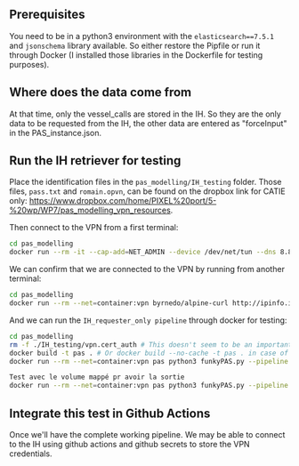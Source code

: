 ## Prerequisites

You need to be in a python3 environment with the `elasticsearch==7.5.1` and `jsonschema` library available. So either restore the Pipfile or run it through Docker (I installed those libraries in the Dockerfile for testing purposes).

## Where does the data come from

At that time, only the vessel_calls are stored in the IH. So they are the only data to be requested from the IH, the other data are entered as "forceInput" in the PAS_instance.json.

## Run the IH retriever for testing

Place the identification files in the `pas_modelling/IH_testing` folder. Those files, `pass.txt` and `romain.opvn`, can be found on the dropbox link for CATIE only: https://www.dropbox.com/home/PIXEL%20port/5-%20wp/WP7/pas_modelling_vpn_resources.

Then connect to the VPN from a first terminal:
```bash
cd pas_modelling
docker run --rm -it --cap-add=NET_ADMIN --device /dev/net/tun --dns 8.8.4.4 --name vpn -v $(pwd)/IH_testing:/vpn dperson/openvpn-client -c $(cat ./IH_testing/pass.txt)
```

We can confirm that we are connected to the VPN by running from another terminal:

```bash
cd pas_modelling
docker run --rm --net=container:vpn byrnedo/alpine-curl http://ipinfo.io/ip # Should print the IH IP (195.220.224.168?) adress and not yours
```

And we can run the `IH_requester_only pipeline` through docker for testing:
```bash
cd pas_modelling
rm -f ./IH_testing/vpn.cert_auth # This doesn't seem to be an important file, and otherwise we cannot build
docker build -t pas . # Or docker build --no-cache -t pas . in case of issues during package installation
docker run --rm --net=container:vpn pas python3 funkyPAS.py --pipeline IH_only --request_IH "$(cat ./IH_testing/PAS_instance.json)"

Test avec le volume mappé pr avoir la sortie
docker run --rm --net=container:vpn pas python3 funkyPAS.py --pipeline IH_only --request_IH "$(cat ./IH_testing/PAS_instance.json)" -v $(pwd)/:$(cat /)
```

## Integrate this test in Github Actions

Once we'll have the complete working pipeline. We may be able to connect to the IH using github actions and github secrets to store the VPN credentials.
